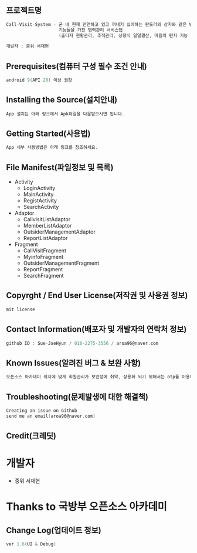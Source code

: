 ## 프로젝트명
```c
Call-Visit-System - 군 내 현재 만연하고 있고 꺼내기 싫어하는 판도라의 상자와 같은 병력관리 문제점을 보완하는
                    기능들을 가진 병력관리 서비스앱
                    (출타자 현황관리, 추적관리, 상향식 일일결산, 마음의 편지 기능 보유)
                    
개발자 : 중위 서재현
```
## Prerequisites(컴퓨터 구성 필수 조건 안내)
```c
android 9(API 28) 이상 권장
```
## Installing the Source(설치안내)
```c
App 설치는 아래 링크에서 Apk파일을 다운받으시면 됩니다.
```

## Getting Started(사용법)
```c
App 세부 사용방법은 아래 링크를 참조하세요.
```

## File Manifest(파일정보 및 목록)

* Activity
  * LoginActivity
  * MainActivity
  * RegistActivity
  * SearchActivity
* Adaptor
  * CallvisitListAdaptor
  * MemberListAdaptor
  * OutsiderManagementAdaptor
  * ReportListAdaptor
* Fragment
  * CallVisitFragment
  * MyinfoFragment
  * OutsiderManagementFragment
  * ReportFragment
  * SearchFragment
  
## Copyrght / End User License(저작권 및 사용권 정보)
```c
mit license
```
## Contact Information(배포자 및 개발자의 연락처 정보)
```c
github ID : Sue-JaeHyun / 010-2275-3556 / aroa96@naver.com
```
## Known Issues(알려진 버그 & 보완 사항)
```c
오픈소스 아카데미 취지에 맞게 회원관리가 보안성에 취약, 상용화 되기 위해서는 otp를 이용하거나 기타 방식 고려 필요.
```
## Troubleshooting(문제발생에 대한 해결책)
```c
Creating an issue on Github
send me an email(aroa96@naver.com)
```
## Credit(크레딧)
# 개발자
* 중위 서재현
# Thanks to 국방부 오픈소스 아카데미

## Change Log(업데이트 정보)
```c
ver 1.6(UI & Debug)
```

